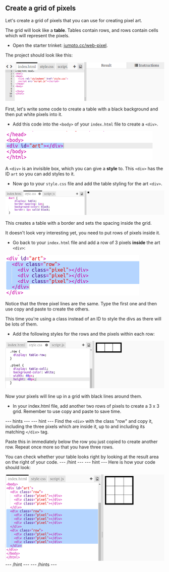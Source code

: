 ## Create a grid of pixels

Let's create a grid of pixels that you can use for creating pixel art.

The grid will look like a **table**. Tables contain rows, and rows contain cells which will represent the pixels.

+ Open the starter trinket: [jumpto.cc/web-pixel](http://jumpto.cc/web-pixel).

The project should look like this:

![screenshot](images/pixel-starter.png)

First, let's write some code to create a table with a black background and then put white pixels into it.

+ Add this code into the `<body>` of your `index.html` file to create a `<div>`.

![screenshot](images/pixel-art-art.png)

A `<div>` is an invisible box, which you can give a **style** to. This `<div>` has the ID `art` so you can add styles to it.

+ Now go to your `style.css` file and add the table styling for the art `<div>`.

![screenshot](images/pixel-art-style.png)

This creates a table with a border and sets the spacing inside the grid.

It doesn't look very interesting yet, you need to put rows of pixels inside it.

+ Go back to your `index.html` file and add a row of 3 pixels **inside** the art `<div>`:

![screenshot](images/pixel-art-row.png)

Notice that the three pixel lines are the same. Type the first one and then use copy and paste to create the others.

This time you're using a class instead of an ID to style the divs as there will be lots of them.

+ Add the following styles for the rows and the pixels within each row:

![screenshot](images/pixel-art-row-style.png)

Now your pixels will line up in a grid with black lines around them.

+ In your index.html file, add another two rows of pixels to create a 3 x 3 grid. Remember to use copy and paste to save time.

--- hints ---
--- hint ---
Find the `<div>` with the class "row" and copy it, including the three pixels which are inside it, up to and including its matching `</div>` tag.

Paste this in immediately below the row you just copied to create another row. Repeat once more so that you have three rows.

You can check whether your table looks right by looking at the result area on the right of your code.
--- /hint ---
--- hint ---
Here is how your code should look:

![screenshot](images/pixel-art-grid-3.png)
--- /hint ---
--- /hints ---
